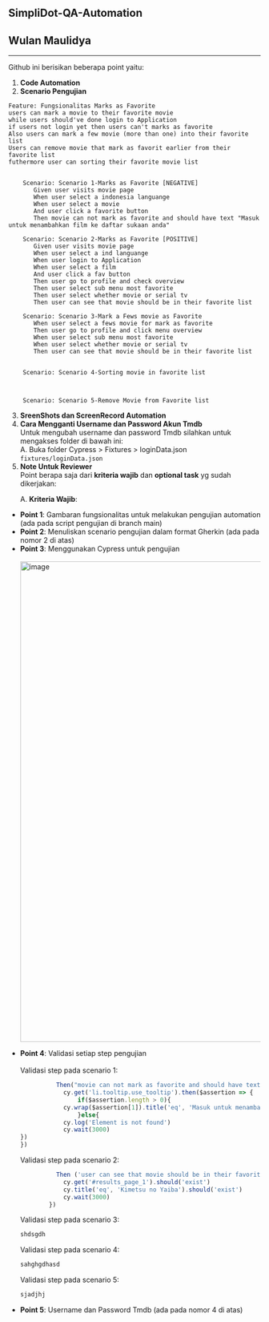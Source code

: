 ## SimpliDot-QA-Automation
## Wulan Maulidya

---------------
Github ini berisikan beberapa point yaitu:
1. <strong>Code Automation</strong>
2. <strong>Scenario Pengujian</strong>
```feature
Feature: Fungsionalitas Marks as Favorite
users can mark a movie to their favorite movie
while users should've done login to Application
if users not login yet then users can't marks as favorite
Also users can mark a few movie (more than one) into their favorite list
Users can remove movie that mark as favorit earlier from their favorite list
futhermore user can sorting their favorite movie list


    Scenario: Scenario 1-Marks as Favorite [NEGATIVE]
       Given user visits movie page
       When user select a indonesia languange
       When user select a movie
       And user click a favorite button
       Then movie can not mark as favorite and should have text "Masuk untuk menambahkan film ke daftar sukaan anda"

    Scenario: Scenario 2-Marks as Favorite [POSITIVE]
       Given user visits movie page
       When user select a ind languange
       When user login to Application
       When user select a film
       And user click a fav button
       Then user go to profile and check overview 
       Then user select sub menu most favorite
       Then user select whether movie or serial tv
       Then user can see that movie should be in their favorite list

    Scenario: Scenario 3-Mark a Fews movie as Favorite
       When user select a fews movie for mark as favorite
       Then user go to profile and click menu overview
       When user select sub menu most favorite
       When user select whether movie or serial tv
       Then user can see that movie should be in their favorite list


    Scenario: Scenario 4-Sorting movie in favorite list



    Scenario: Scenario 5-Remove Movie from Favorite list
```
3. <strong>SreenShots dan ScreenRecord Automation </strong><br>
4. <strong>Cara Mengganti Username dan Password Akun Tmdb </strong><br>
   Untuk mengubah username dan password Tmdb silahkan untuk mengakses folder di bawah ini:<br>
   A. Buka folder Cypress > Fixtures > loginData.json<br>
   `fixtures/loginData.json`<br>
5. <strong>Note Untuk Reviewer</strong><br>
Point berapa saja dari <strong>kriteria wajib</strong> dan <strong>optional task</strong> yg sudah dikerjakan:</p>
   A. <strong>Kriteria Wajib</strong>:
<ul>
<li><strong>Point 1</strong>: Gambaran fungsionalitas untuk melakukan pengujian automation (ada pada script pengujian di branch main)</li>
<li><strong>Point 2</strong>: Menuliskan scenario pengujian dalam format Gherkin (ada pada nomor 2 di atas)</li>
<li><strong>Point 3</strong>: Menggunakan Cypress untuk pengujian</li><br>
<img width="959" alt="image" src="https://github.com/wulanmaulidya/simpliDot-QA-Automation/assets/91161995/0eec3d11-be08-4b0a-af74-84f5b192c20f"></p>
<li><strong>Point 4</strong>: Validasi setiap step pengujian</li><br>
Validasi step pada scenario 1:</p>
    
```javascript
          Then("movie can not mark as favorite and should have text {string}", () => {
            cy.get('li.tooltip.use_tooltip').then($assertion => {
                if($assertion.length > 0){
            cy.wrap($assertion[1]).title('eq', 'Masuk untuk menambahkan film ke daftar sukaan anda')
                }else{
            cy.log('Element is not found')
            cy.wait(3000)
})
})
```
Validasi step pada scenario 2:<br>
```javascript
          Then ('user can see that movie should be in their favorite list', () => {
            cy.get('#results_page_1').should('exist')
            cy.title('eq', 'Kimetsu no Yaiba').should('exist')
            cy.wait(3000)
        })
```
Validasi step pada scenario 3:<br>
```javascript
shdsgdh
```
Validasi step pada scenario 4:<br>
```javascript
sahghgdhasd
```
Validasi step pada scenario 5:<br>
```javascript
sjadjhj
```
<li><strong>Point 5</strong>: Username dan Password Tmdb (ada pada nomor 4 di atas)</li><br>

   
   

